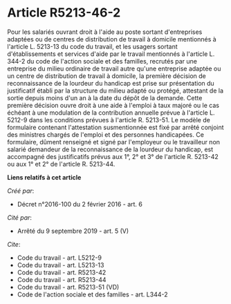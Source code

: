 # Article R5213-46-2

Pour les salariés ouvrant droit à l'aide au poste sortant d'entreprises adaptées ou de centres de distribution de travail à
domicile mentionnés à l'article L. 5213-13 du code du travail, et les usagers sortant d'établissements et services d'aide par
le travail mentionnés à l'article L. 344-2 du code de l'action sociale et des familles, recrutés par une entreprise du milieu
ordinaire de travail autre qu'une entreprise adaptée ou un centre de distribution de travail à domicile, la première décision
de reconnaissance de la lourdeur du handicap est prise sur présentation du justificatif établi par la structure du milieu
adapté ou protégé, attestant de la sortie depuis moins d'un an à la date du dépôt de la demande. Cette première décision
ouvre droit à une aide à l'emploi à taux majoré ou le cas échéant à une modulation de la contribution annuelle prévue à
l'article L. 5212-9 dans les conditions prévues à l'article R. 5213-51. Le modèle de formulaire contenant l'attestation
susmentionnée est fixé par arrêté conjoint des ministres chargés de l'emploi et des personnes handicapées. Ce formulaire,
dûment renseigné et signé par l'employeur ou le travailleur non salarié demandeur de la reconnaissance de la lourdeur du
handicap, est accompagné des justificatifs prévus aux 1°, 2° et 3° de l'article R. 5213-42 ou aux 1° et 2° de l'article R.
5213-44.

**Liens relatifs à cet article**

_Créé par_:

  - Décret n°2016-100 du 2 février 2016 - art. 6

_Cité par_:

  - Arrêté du 9 septembre 2019 - art. 5 (V)

_Cite_:

  - Code du travail - art. L5212-9
  - Code du travail - art. L5213-13
  - Code du travail - art. R5213-42
  - Code du travail - art. R5213-44
  - Code du travail - art. R5213-51 (VD)
  - Code de l'action sociale et des familles - art. L344-2
